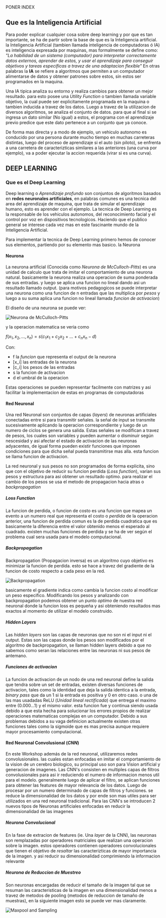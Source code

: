 PONER INDEX

## Que es la Inteligencia Artificial

Para poder explicar cualquier cosa sobre deep learning y por que es tan importante, se ha de partir sobre la base de que es la Inteligencia artificial. la Inteligencia Artificial (tambien llamada inteligencia de computadoras ó IA) es inteligencia expresada por maquinas, mas formalmente se define como:
*"La habilidad de un sistema (computador) para interpretar correctamente datos externos, aprender de estos, y usar el aprendizaje para conseguir objetivos y tareas especificas a travez de una adaptacion flexible"*
En otras palabras la **IA** se refiere a algoritmos que permiten a un computador alimentarse de datos y obtener patrones sobre estos, sin estos ser programados en la maquina.

Una IA tipica analiza su entorno y realiza cambios para obtener un mejor resultado. para esto posee una *Utility Function* o tambien llamada variable objetivo, la cual puede ser explicitamente programada en la maquina o tambien inducida a travez de los datos. Luego a travez de la utilizacion de diversos algoritmos, se analiza el conjunto de datos. para que al final si se ingresa un dato similar (No igual) a estos, el programa con el aprendizaje previo predice que este dato pertenece a un conjunto que ya conoce.

De forma mas directa y a modo de ejemplo, un vehiculo autonomo es conducido por una persona durante mucho tiempo en muchas carreteras distintas, luego del proceso de aprendizaje si el auto (sin piloto), se enfrenta a una carretera de caracterizticas similares a las anteriores (una curva por ejemplo), va a poder ejecutar la accion requerida (virar si es una curva).

## DEEP LEARNING 

### Que es el Deep Learning

Deep learning o *Aprendizaje profundo* son conjuntos de algoritmos basados en **redes neuronales artificiales**, en palabras comunes es una tecnica del area del aprendizaje de maquina, que trata de simular el aprendizaje humano, esto es aprender con el ejemplo. 
La tecnica de Deep Learning es la responsable de los vehiculos autonomos, del reconocimiento facial y el control por voz en dispositivos tecnologicos. Haciendo que el publico general se interese cada vez mas en este fascinante mundo de la Inteligencia Artificial.

Para implementar la tecnica de Deep Learning primero hemos de conocer sus elementos, partiendo por su elemento mas basico. la Neurona

#### Neurona
La neurona artificial (Conocida como *Neurona de McCulloch-Pitts*) es una unidad de calculo que trata de imitar el comportamiento de una neurona natural. basicamente la neurona realiza una operacion de suma ponderada de sus entradas. y luego se aplica una funcion no lineal dando asi un resultado llamado output. (para motivos pedagogicos se puede interpretar una neurona como una funcion de n entradas que las multiplica por *pesos* y luego a su suma aplica una funcion no lineal llamada *funcion de activacion*)

El diseño de una neurona se puede ver:


![Neurona de McCulloch-Pitts](https://upload.wikimedia.org/wikipedia/commons/c/c8/Mccullochpitts.png)

y la operacion matematica se veria como

*f*(*x*<sub>1</sub>, *x*<sub>2</sub>, …, *x*<sub>*n*</sub>) = *s*(*c*<sub>1</sub>*x*<sub>1</sub> + *c*<sub>2</sub>*x*<sub>2</sub> + … + *c*<sub>*n*</sub>*x*<sub>*n*</sub> − *d*)

Con:
* f la *funcion* que representa el output de la neurona
* \[x_i\] las entradas de la neurona
* \[c_i\] los pesos de las entradas
* s la funcion de activacion
* d el umbral de la operacion

Estas operaciones se pueden representar facilmente con matrizes y asi facilitar la implementacion de estas en programas de computadoras

#### Red Neuronal
Una red Neuronal son conjuntos de capas (*layers*) de neuronas artificiales conectadas entre si para transmitir señales. la señal de input se transmite sucesivamente aplicando la operacion correspondiente y luego de un numero de ciclos se genera una salida. Estas señales se modifican a travez de pesos, los cuales son variables y pueden aumentar o disminuir según nescesidad y asi afectar el estado de activacion de las neuronas adyacentes, de igual forma pueden existir funciones que imponen condiciones para que dicha señal pueda transmitirse mas alla. esta funcion se llama funcion de activacion.

La red neuronal y sus pesos no son programados de forma explicita, sino que con el objetivo de reducir su funcion perdida (*Loss function*), varian sus pesos y estructura para asi obtener un resultado optimo. para realizar el cambio de los pesos se usa el metodo de propagacion hacia atras o *backpropagation*

##### Loss Function
La funcion de perdida, o funcion de costo es una funcion que mapea un evento a un numero real que representa el costo o *perdida* de la operacion anterior, una funcion de perdida comun es la de perdida cuadratica que es basicamente la diferencia entre el valor obtenido menos el esperado al cuadrado. existen muchas funciones de perdida y se ha de ver según el problema cual sera usada para el modelo computacional.
##### Backpropagation
Backpropagation (Propagacion inversa) es un algoritmo cuyo objetivo es minimizar la funcion de perdida. esto se hace a travez del gradiente de la funcion de costo respecto a cada peso en la red.     

![Backpropagation](https://www.guru99.com/images/1/030819_0937_BackPropaga1.png)

basicamente el gradiente indica como cambia la funcion costo al modificar un peso especifico. Modificando los pesos y analizando con backpropagation podemos obtener un punto *optimo* de nuestra red neuronal donde la funcion loss es pequeña y asi obteniendo resultados mas exactos al momento de utilizar el modelo construido.

##### Hidden Layers
Las *hidden layers* son las capas de neuronas que no son ni el input ni el output. Estas son las capas donde los pesos son modificados por el algoritmo de backpropagation, se llaman hidden layers debido a que no sabemos como seran las relaciones entre las neuronas ni sus pesos de antemano.

##### Funciones de activacion
La funcion de activacion de un nodo de una red neuronal define la salida que tendra sobre un set de entradas, existen diversas funciones de activacion, tales como la identidad que deja la salida identica a la entrada, *binary pass* que da un 1 si la entrada es positiva y 0 en otro caso. o una de las mas usadadas ReLU (*Unidad lineal rectificada*) que entrega el maximo entre (0.000...1) y el mismo valor. esta funcion fue y continua siendo usada debido a que esta hecha para solucionar los errores propios de realizar operaciones matematicas complejas en un computador. Debido a sus problemas debidos a su vaga definicion actualmente existen otras funciones tales como la sigmoide que es mas precisa aunque requiere mayor procesamiento computacional.


#### Red Neuronal Convolusional (*CNN*)

En este Workshop además de la red neuronal, utilizaremos redes convolusionales. las cuales estan enfocadas en imitar el comportamiento de la vision de un cerebro biologico, su principal uso son para Vision artificial y generacion de imagenes. 
Las CNN's consisten en multiples capas de filtros convolusionales para asi ir reduciendo el numero de informacion menos util para el modelo. generalmente luego de aplicar el filtro, se aplican funciones para obtener las features de mayor relevancia de los datos.
Luego de procesar por un numero determinado de capas de filtros y funciones. se reduce la dimensionalidad de los datos y por ende son mas utiles para ser utilizados en una red neuronal tradicional. Para las CNN's se introducen 2 nuevos tipos de Neuronas artificiales enfocadas en reducir la dimensionalidad de las imagenes

##### Neurona Convolucional

En la fase de extracion de features (ie. Una *layer* de la CNN), las neuronas son remplazadas por operadores matriciales que realizan una operacion sobre la imagen. estos operadores contienen operadores convolucionales que tienen el objetivo de *resaltar* las caracterizticas de mayor importancia de la imagen. y asi reducir su dimensionalidad comprimiendo la informacion relevante

##### Neurona de Reduccion de Muestreo

Son neuronas encargadas de reducir el tamaño de la imagen tal que se resuman las caracteristicas de la imagen en una dimensionalidad menos a travez de metodos de pooling (metodos de reduccion de tamaño de muestras), en la siguiente imagen esto se puede ver mas claramente.


![Maxpool and Sampling](https://computersciencewiki.org/images/9/9e/MaxpoolSample.png)
